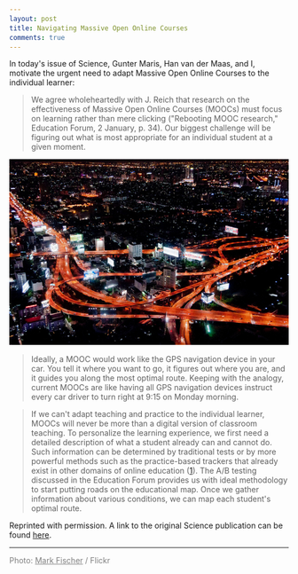 ```yaml
---
layout: post
title: Navigating Massive Open Online Courses
comments: true
---
```


<style>
div {
    text-align: justify;
    text-justify: inter-word;
}
</style>

In today's issue of Science, Gunter Maris, Han van der Maas, and I, motivate the urgent need to adapt Massive Open Online Courses to the individual learner:

> We agree wholeheartedly with J. Reich that research on the effectiveness of Massive Open Online Courses (MOOCs) must focus on learning rather than mere clicking ("Rebooting MOOC research," Education Forum, 2 January, p. 34). Our biggest challenge will be figuring out what is most appropriate for an individual student at a given moment.

![Vax](/assets/navigation_markfischer.jpg)

> Ideally, a MOOC would work like the GPS navigation device in your car. You tell it where you want to go, it figures out where you are, and it guides you along the most optimal route. Keeping with the analogy, current MOOCs are like having all GPS navigation devices instruct every car driver to turn right at 9:15 on Monday morning.

> If we can't adapt teaching and practice to the individual learner, MOOCs will never be more than a digital version of classroom teaching. To personalize the learning experience, we first need a detailed description of what a student already can and cannot do. Such information can be determined by traditional tests or by more powerful methods such as the practice-based trackers that already exist in other domains of online education ([1](http://dx.doi.org/10.1016/j.compedu.2011.02.003)). The A/B testing discussed in the Education Forum provides us with ideal methodology to start putting roads on the educational map. Once we gather information about various conditions, we can map each student's optimal route.

Reprinted with permission. A link to the original Science publication can be found [here](/publications).

<hr />

<span style="color: #808080;">Photo: <a style="color: #808080;" href="http://www.flickr.com/photos/fischerfotos/7454743336/" target="_blank">Mark Fischer</a> / Flickr</span>